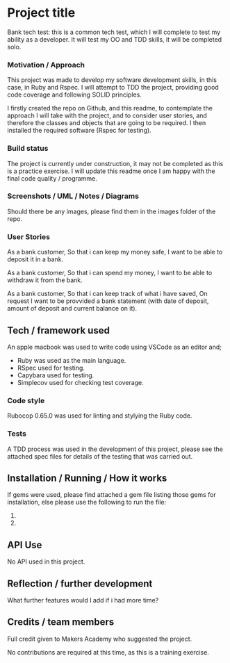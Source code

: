 # Project title

Bank tech test: this is a common tech test, which I will complete to test my ability as a developer. It will test my OO
and TDD skills, it will be completed solo.

### Motivation / Approach

This project was made to develop my software development skills, in this case, in Ruby and Rspec. I will attempt to TDD
the project, providing good code coverage and following SOLID principles.

I firstly created the repo on Github, and this readme, to contemplate the approach I will take with the project, and to
consider user stories, and therefore the classes and objects that are going to be required. I then installed the
required software (Rspec for testing).

### Build status

The project is currently under construction, it may not be completed as this is a practice exercise. I will update this
readme once I am happy with the final code quality / programme. 

### Screenshots / UML / Notes / Diagrams

Should there be any images, please find them in the images folder of the repo.

### User Stories

As a bank customer,
So that i can keep my money safe,
I want to be able to deposit it in a bank.

As a bank customer,
So that i can spend my money,
I want to be able to withdraw it from the bank.

As a bank customer,
So that i can keep track of what i have saved,
On request I want to be provvided a bank statement (with date of deposit, amount of deposit and current balance on it).

## Tech / framework used

An apple macbook was used to write code using VSCode as an editor and;

* Ruby was used as the main language.
* RSpec used for testing.
* Capybara used for testing.
* Simplecov used for checking test coverage.

### Code style

Rubocop 0.65.0 was used for linting and stylying the Ruby code.

### Tests

A TDD process was used in the development of this project, please see the
attached spec files for details of the testing that was carried out.

## Installation / Running / How it works

If gems were used, please find attached a gem file listing those gems for
installation, else please use the following to run the file:

1) 
2)

## API Use

No API used in this project.

## Reflection / further development

What further features would I add if i had more time?

## Credits / team members

Full credit given to Makers Academy who suggested the project.

No contributions are required at this time, as this is a training exercise.